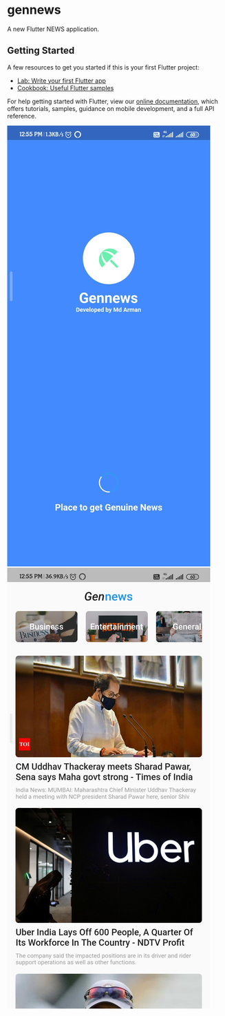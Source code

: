 # gennews

A new Flutter NEWS application.

## Getting Started

A few resources to get you started if this is your first Flutter project:

- [Lab: Write your first Flutter app](https://flutter.dev/docs/get-started/codelab)
- [Cookbook: Useful Flutter samples](https://flutter.dev/docs/cookbook)

For help getting started with Flutter, view our
[online documentation](https://flutter.dev/docs), which offers tutorials,
samples, guidance on mobile development, and a full API reference.

![Image](Screenshot_2020-05-26-12-55-46-369_arman.corp.gennews.jpg)
![Image](Screenshot_2020-05-26-12-55-58-480_arman.corp.gennews.jpg)
